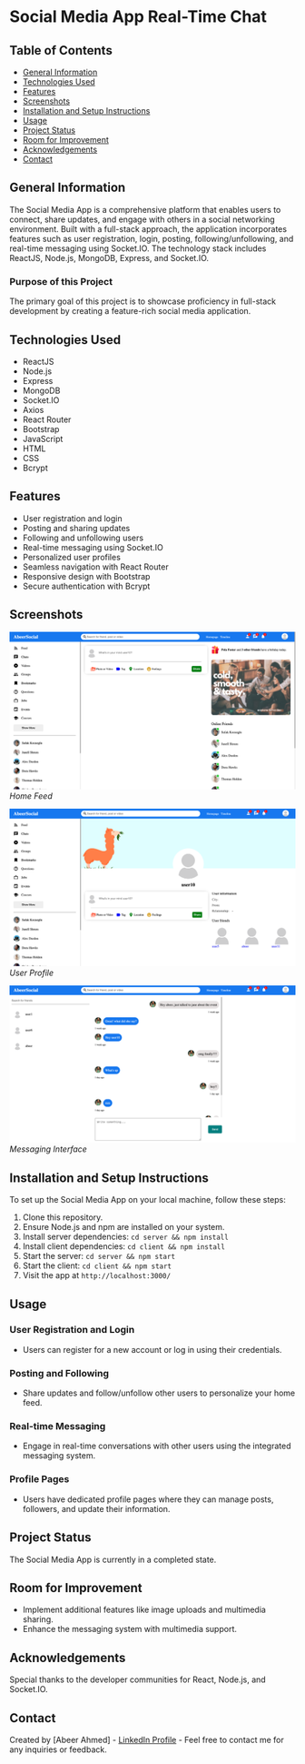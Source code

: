 # Social Media App Real-Time Chat

## Table of Contents
- [General Information](#general-information)
- [Technologies Used](#technologies-used)
- [Features](#features)
- [Screenshots](#screenshots)
- [Installation and Setup Instructions](#installation-and-setup-instructions)
- [Usage](#usage)
- [Project Status](#project-status)
- [Room for Improvement](#room-for-improvement)
- [Acknowledgements](#acknowledgements)
- [Contact](#contact)

## General Information
The Social Media App is a comprehensive platform that enables users to connect, share updates, and engage with others in a social networking environment. Built with a full-stack approach, the application incorporates features such as user registration, login, posting, following/unfollowing, and real-time messaging using Socket.IO. The technology stack includes ReactJS, Node.js, MongoDB, Express, and Socket.IO.

### Purpose of this Project
The primary goal of this project is to showcase proficiency in full-stack development by creating a feature-rich social media application.

## Technologies Used
- ReactJS
- Node.js
- Express
- MongoDB
- Socket.IO
- Axios
- React Router
- Bootstrap
- JavaScript
- HTML
- CSS
- Bcrypt

## Features
- User registration and login
- Posting and sharing updates
- Following and unfollowing users
- Real-time messaging using Socket.IO
- Personalized user profiles
- Seamless navigation with React Router
- Responsive design with Bootstrap
- Secure authentication with Bcrypt

## Screenshots
![Home Feed](homefeed.png)
*Home Feed*

![User Profile](userprofile.png)
*User Profile*

![Messaging Interface](messaging.png)
*Messaging Interface*

## Installation and Setup Instructions
To set up the Social Media App on your local machine, follow these steps:

1. Clone this repository.
2. Ensure Node.js and npm are installed on your system.
3. Install server dependencies: `cd server && npm install`
4. Install client dependencies: `cd client && npm install`
5. Start the server: `cd server && npm start`
6. Start the client: `cd client && npm start`
7. Visit the app at `http://localhost:3000/`

## Usage
### User Registration and Login
- Users can register for a new account or log in using their credentials.

### Posting and Following
- Share updates and follow/unfollow other users to personalize your home feed.

### Real-time Messaging
- Engage in real-time conversations with other users using the integrated messaging system.

### Profile Pages
- Users have dedicated profile pages where they can manage posts, followers, and update their information.

## Project Status
The Social Media App is currently in a completed state.

## Room for Improvement
- Implement additional features like image uploads and multimedia sharing.
- Enhance the messaging system with multimedia support.

## Acknowledgements
Special thanks to the developer communities for React, Node.js, and Socket.IO.

## Contact
Created by [Abeer Ahmed] - [LinkedIn Profile](https://www.linkedin.com/in/abeerwebdev/) - Feel free to contact me for any inquiries or feedback.
